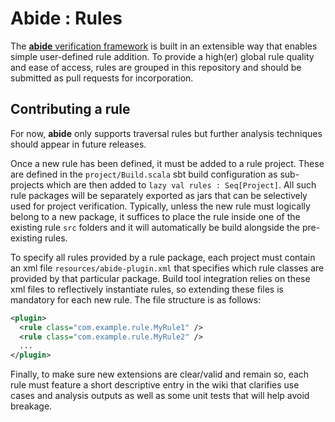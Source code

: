 # Abide : Rules

The [**abide** verification framework](https://github.com/samarion/scala-abide) is built in an extensible way that enables
simple user-defined rule addition. To provide a high(er) global rule quality and ease of access, rules are grouped in this
repository and should be submitted as pull requests for incorporation.

## Contributing a rule

For now, **abide** only supports traversal rules but further analysis techniques should appear in future releases.

Once a new rule has been defined, it must be added to a rule project. These are defined in the `project/Build.scala` sbt build configuration as sub-projects which are then added to `lazy val rules : Seq[Project]`. All such rule packages will be separately exported as jars that can be selectively used for project verification. Typically, unless the new rule must
logically belong to a new package, it suffices to place the rule inside one of the existing rule `src` folders and it will
automatically be build alongside the pre-existing rules.

To specify all rules provided by a rule package, each project must contain an xml file `resources/abide-plugin.xml` that specifies which rule classes are provided by that particular package. Build tool integration relies on these xml files to reflectively instantiate rules, so extending these files is mandatory for each new rule. The file structure is as follows:
```xml
<plugin>
  <rule class="com.example.rule.MyRule1" />
  <rule class="com.example.rule.MyRule2" />
  ...
</plugin>
```

Finally, to make sure new extensions are clear/valid and remain so, each rule must feature a short descriptive entry in the wiki that clarifies use cases and analysis outputs as well as some unit tests that will help avoid breakage.

